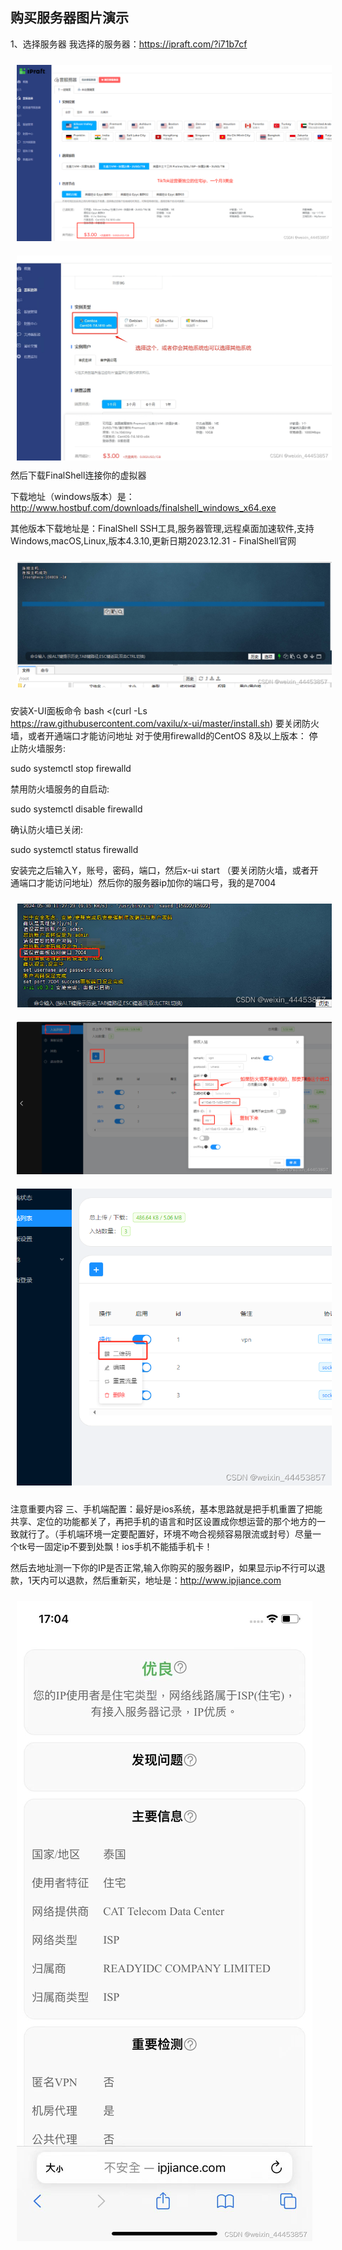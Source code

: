 
## 购买服务器图片演示

1、选择服务器
我选择的服务器：https://ipraft.com/?i71b7cf


<div>
  <img style="margin:10px" src="./1.png" alt="drawing"/>
</div>
<div>
  <img style="margin:10px" src="./2.png" alt="drawing"/>
</div>
然后下载FinalShell连接你的虚拟器

下载地址（windows版本）是：http://www.hostbuf.com/downloads/finalshell_windows_x64.exe

其他版本下载地址是：FinalShell SSH工具,服务器管理,远程桌面加速软件,支持Windows,macOS,Linux,版本4.3.10,更新日期2023.12.31 - FinalShell官网
<div>
  <img style="margin:10px" src="./3.png" alt="drawing"/>
</div>


安装X-UI面板命令
bash <(curl -Ls https://raw.githubusercontent.com/vaxilu/x-ui/master/install.sh)
要关闭防火墙，或者开通端口才能访问地址
对于使用firewalld的CentOS 8及以上版本：
停止防火墙服务:

sudo systemctl stop firewalld

禁用防火墙服务的自启动:

sudo systemctl disable firewalld

确认防火墙已关闭:

sudo systemctl status firewalld

安装完之后输入Y，账号，密码，端口，然后x-ui start （要关闭防火墙，或者开通端口才能访问地址）然后你的服务器ip加你的端口号，我的是7004
<div>
  <img style="margin:10px" src="./5.png" alt="drawing"/>
</div>
<div>
  <img style="margin:10px" src="./6.png" alt="drawing"/>
</div>
<div>
  <img style="margin:10px" src="./7.png" alt="drawing"/>
</div>

注意重要内容
三、手机端配置：最好是ios系统，基本思路就是把手机重置了把能共享、定位的功能都关了，再把手机的语言和时区设置成你想运营的那个地方的一致就行了。（手机端环境一定要配置好，环境不吻合视频容易限流或封号）尽量一个tk号一固定ip不要到处飘！ios手机不能插手机卡！

然后去地址测一下你的IP是否正常,输入你购买的服务器IP，如果显示ip不行可以退款，1天内可以退款，然后重新买，地址是：http://www.ipjiance.com
<div>
  <img style="margin:10px" src="./4.png" alt="drawing"/>
</div>

